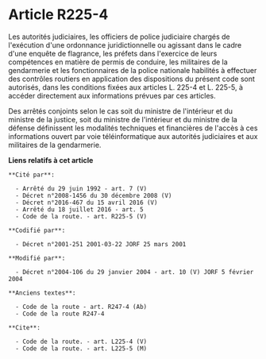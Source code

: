 # Article R225-4

Les autorités judiciaires, les officiers de police judiciaire chargés de l'exécution d'une ordonnance juridictionnelle ou
agissant dans le cadre d'une enquête de flagrance, les préfets dans l'exercice de leurs compétences en matière de permis de
conduire, les militaires de la gendarmerie et les fonctionnaires de la police nationale habilités à effectuer des contrôles
routiers en application des dispositions du présent code sont autorisés, dans les conditions fixées aux articles L. 225-4 et
L. 225-5, à accéder directement aux informations prévues par ces articles.

Des arrêtés conjoints selon le cas soit du ministre de l'intérieur et du ministre de la justice, soit du ministre de
l'intérieur et du ministre de la défense définissent les modalités techniques et financières de l'accès à ces informations
ouvert par voie téléinformatique aux autorités judiciaires et aux militaires de la gendarmerie.

**Liens relatifs à cet article**

	**Cité par**:

	  - Arrêté du 29 juin 1992 - art. 7 (V)
	  - Décret n°2008-1456 du 30 décembre 2008 (V)
	  - Décret n°2016-467 du 15 avril 2016 (V)
	  - Arrêté du 18 juillet 2016 - art. 5
	  - Code de la route. - art. R225-5 (V)

	**Codifié par**:

	  - Décret n°2001-251 2001-03-22 JORF 25 mars 2001

	**Modifié par**:

	  - Décret n°2004-106 du 29 janvier 2004 - art. 10 (V) JORF 5 février 2004

	**Anciens textes**:

	  - Code de la route - art. R247-4 (Ab)
	  - Code de la route R247-4

	**Cite**:

	  - Code de la route. - art. L225-4 (V)
	  - Code de la route. - art. L225-5 (M)
